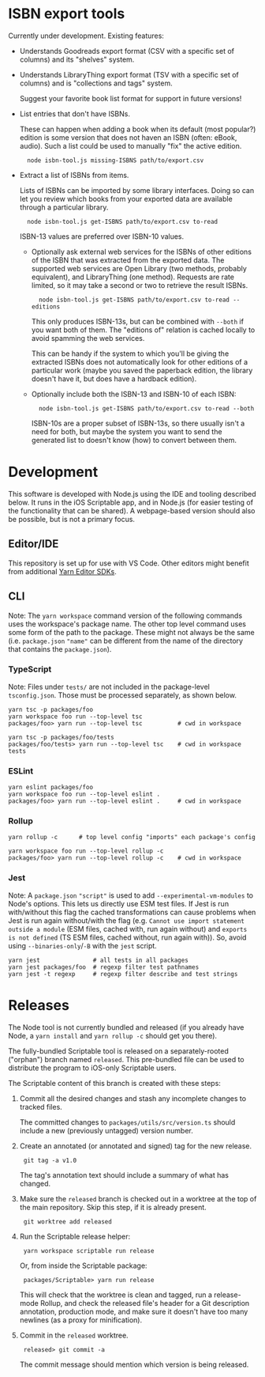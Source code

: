 # ISBN export tools

Currently under development. Existing features:

* Understands Goodreads export format (CSV with a specific set of columns) and
  its "shelves" system.
* Understands LibraryThing export format (TSV with a specific set of columns)
  and is "collections and tags" system.

    Suggest your favorite book list format for support in future versions!

* List entries that don't have ISBNs.

    These can happen when adding a book when its default (most popular?) edition
    is some version that does not haven an ISBN (often: eBook, audio). Such a
    list could be used to manually "fix" the active edition.

        node isbn-tool.js missing-ISBNS path/to/export.csv

* Extract a list of ISBNs from items.

    Lists of ISBNs can be imported by some library interfaces. Doing so can let
    you review which books from your exported data are available through a
    particular library.

        node isbn-tool.js get-ISBNS path/to/export.csv to-read

    ISBN-13 values are preferred over ISBN-10 values.

    * Optionally ask external web services for the ISBNs of other editions of
      the ISBN that was extracted from the exported data. The supported web
      services are Open Library (two methods, probably equivalent), and
      LibraryThing (one method). Requests are rate limited, so it may take a
      second or two to retrieve the result ISBNs.

            node isbn-tool.js get-ISBNS path/to/export.csv to-read --editions

        This only produces ISBN-13s, but can be combined with `--both` if you
        want both of them. The "editions of" relation is cached locally to avoid
        spamming the web services.

        This can be handy if the system to which you'll be giving the extracted
        ISBNs does not automatically look for other editions of a particular
        work (maybe you saved the paperback edition, the library doesn't have
        it, but does have a hardback edition).

    * Optionally include both the ISBN-13 and ISBN-10 of each ISBN:

            node isbn-tool.js get-ISBNS path/to/export.csv to-read --both

        ISBN-10s are a proper subset of ISBN-13s, so there usually isn't a need
        for both, but maybe the system you want to send the generated list to
        doesn't know (how) to convert between them.

# Development

This software is developed with Node.js using the IDE and tooling described
below. It runs in the iOS Scriptable app, and in Node.js (for easier testing of
the functionality that can be shared). A webpage-based version should also be
possible, but is not a primary focus.

## Editor/IDE

This repository is set up for use with VS Code. Other editors might benefit from
additional [Yarn Editor SDKs][sdks].

[sdks]: https://yarnpkg.com/getting-started/editor-sdks

## CLI

Note: The `yarn workspace` command version of the following commands uses the
workspace's package name. The other top level command uses some form of the path
to the package. These might not always be the same (i.e. `package.json` `"name"`
can be different from the name of the directory that contains the
`package.json`).

### TypeScript

Note: Files under `tests/` are not included in the package-level
`tsconfig.json`. Those must be processed separately, as shown below.

    yarn tsc -p packages/foo
    yarn workspace foo run --top-level tsc
    packages/foo> yarn run --top-level tsc          # cwd in workspace

    yarn tsc -p packages/foo/tests
    packages/foo/tests> yarn run --top-level tsc    # cwd in workspace tests

### ESLint

    yarn eslint packages/foo
    yarn workspace foo run --top-level eslint .
    packages/foo> yarn run --top-level eslint .     # cwd in workspace

### Rollup

    yarn rollup -c      # top level config "imports" each package's config

    yarn workspace foo run --top-level rollup -c
    packages/foo> yarn run --top-level rollup -c    # cwd in workspace

### Jest

Note: A `package.json` `"script"` is used to add `--experimental-vm-modules` to
Node's options. This lets us directly use ESM test files. If Jest is run
with/without this flag the cached transformations can cause problems when Jest
is run again without/with the flag (e.g. `Cannot use import statement outside a
module` (ESM files, cached with, run again without) and `exports is not defined`
(TS ESM files, cached without, run again with)). So, avoid using
`--binaries-only`/`-B` with the `jest` script.

    yarn jest               # all tests in all packages
    yarn jest packages/foo  # regexp filter test pathnames
    yarn jest -t regexp     # regexp filter describe and test strings

# Releases

The Node tool is not currently bundled and released (if you already have Node, a
`yarn install` and `yarn rollup -c` should get you there).

The fully-bundled Scriptable tool is released on a separately-rooted ("orphan")
branch named `released`. This pre-bundled file can be used to distribute the
program to iOS-only Scriptable users.

The Scriptable content of this branch is created with these steps:

1. Commit all the desired changes and stash any incomplete changes to tracked files.

    The committed changes to `packages/utils/src/version.ts` should include a new
    (previously untagged) version number.

2. Create an annotated (or annotated and signed) tag for the new release.

        git tag -a v1.0

    The tag's annotation text should include a summary of what has changed.

3. Make sure the `released` branch is checked out in a worktree at the top of
   the main repository. Skip this step, if it is already present.

        git worktree add released

4. Run the Scriptable release helper:

        yarn workspace scriptable run release

    Or, from inside the Scriptable package:

        packages/Scriptable> yarn run release

    This will check that the worktree is clean and tagged, run a release-mode
    Rollup, and check the released file's header for a Git description
    annotation, production mode, and make sure it doesn't have too many newlines
    (as a proxy for minification).

5. Commit in the `released` worktree.

        released> git commit -a

    The commit message should mention which version is being released.
